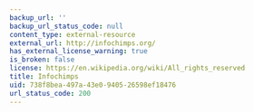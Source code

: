 ```yaml
---
backup_url: ''
backup_url_status_code: null
content_type: external-resource
external_url: http://infochimps.org/
has_external_license_warning: true
is_broken: false
license: https://en.wikipedia.org/wiki/All_rights_reserved
title: Infochimps
uid: 738f8bea-497a-43e0-9405-26598ef18476
url_status_code: 200
---
```

